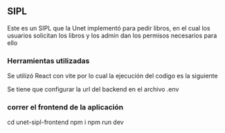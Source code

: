 ## SIPL

Este es un SIPL que la Unet implementó para pedir libros, en el cual los usuarios solicitan los libros y los admin dan los permisos necesarios para ello

### Herramientas utilizadas 

Se utilizó React con vite por lo cual la ejecución del codigo es la siguiente

Se tiene que configurar la url del backend en el archivo .env 

### correr el frontend de la aplicación

cd unet-sipl-frontend
npm i
npm run dev
